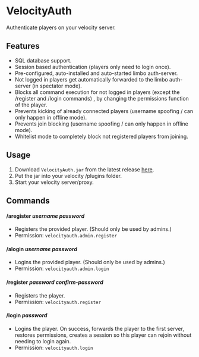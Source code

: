 # VelocityAuth
Authenticate players on your velocity server.

## Features
- SQL database support.
- Session based authentication (players only need to login once).
- Pre-configured, auto-installed and auto-started limbo auth-server.
- Not logged in players get automatically forwarded to the limbo auth-server (in spectator mode).
- Blocks all command execution for not logged in players (except the /register and /login commands)
  , by changing the permissions function of the player.  
- Prevents kicking of already connected players (username spoofing / can only happen in offline mode).
- Prevents join blocking (username spoofing / can only happen in offline mode).
- Whitelist mode to completely block not registered players from joining.

## Usage
1. Download `VelocityAuth.jar` from the latest release [here](https://github.com/Osiris-Team/VelocityAuth/releases).
2. Put the jar into your velocity /plugins folder.
3. Start your velocity server/proxy.

## Commands

#### /aregister _username_ _password_
- Registers the provided player. (Should only be used by admins.)
- Permission: `velocityauth.admin.register`

#### /alogin _username_ _password_
- Logins the provided player. (Should only be used by admins.)
- Permission: `velocityauth.admin.login`

#### /register _password_ _confirm-password_
- Registers the player.
- Permission: `velocityauth.register`

#### /login _password_
- Logins the player. On success, forwards the player to the first server, restores permissions, creates a session
  so this player can rejoin without needing to login again.
- Permission: `velocityauth.login`
